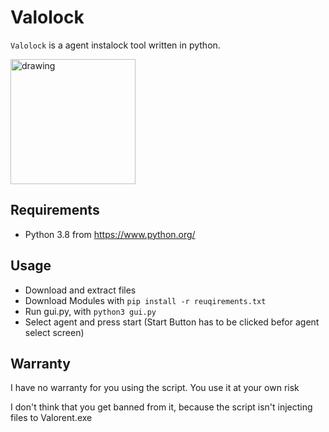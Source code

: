 # Valolock
`Valolock` is a agent instalock tool written in python.

<img src="https://abload.de/img/valoxoe26.png" alt="drawing" width="200"/> 

## Requirements
- Python 3.8 from https://www.python.org/

## Usage
- Download and extract files
- Download Modules with `pip install -r reuqirements.txt`
- Run gui.py, with `python3 gui.py`
- Select agent and press start (Start Button has to be clicked befor agent select screen)

## Warranty
I have no warranty for you using the script.
You use it at your own risk

I don't think that you get banned from it, because the script isn't injecting files to Valorent.exe
